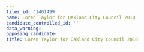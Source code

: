 ```yaml
---
filer_id: '1401499'
name: Loren Taylor for Oakland City Council 2018
candidate_controlled_id: ''
data_warning: 
opposing_candidate: 
title: Loren Taylor for Oakland City Council 2018
---
```

